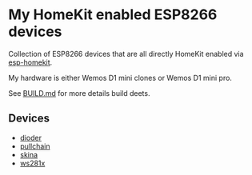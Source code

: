 # My HomeKit enabled ESP8266 devices

Collection of ESP8266 devices that are all directly HomeKit enabled via [esp-homekit](https://github.com/maximkulkin/esp-homekit).

My hardware is either Wemos D1 mini clones or Wemos D1 mini pro.

See [BUILD.md](BUILD.md) for more details build deets.

## Devices

- [dioder](dioder/README.md)
- [pullchain](pullchain/README.md)
- [skina](skina/README.md)
- [ws281x](ws281x/README.md)